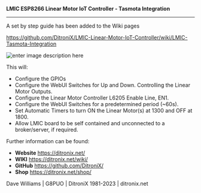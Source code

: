 **LMIC ESP8266 Linear Motor IoT Controller - Tasmota Integration**

------------

A set by step guide has been added to the Wiki pages

https://github.com/DitroniX/LMIC-Linear-Motor-IoT-Controller/wiki/LMIC-Tasmota-Integration

![enter image description here](https://ditronix.net/wp-content/uploads/2023/04/LMIC-Tasmota-Integration-WebUI-Main.png)

This will:

- Configure the GPIOs
- Configure the WebUI Switches for Up and Down. Controlling the Linear Motor Outputs.
- Configure the Linear Motor Controller L6205 Enable Line, EN1.
- Configure the WebUI Switches for a predetermined period (~60s).
- Set Automatic Timers to turn ON the Linear Motor(s) at 1300 and OFF at 1800.
- Allow LMIC board to be self contained and unconnected to a broker/server, if required.



Further information can be found:

- **Website** https://ditronix.net/
- **WIKI**  https://ditronix.net/wiki/
- **GitHub**  https://github.com/DitroniX/
- **Shop**  https://ditronix.net/shop/

Dave Williams | G8PUO | DitroniX 1981-2023 | ditronix.net
